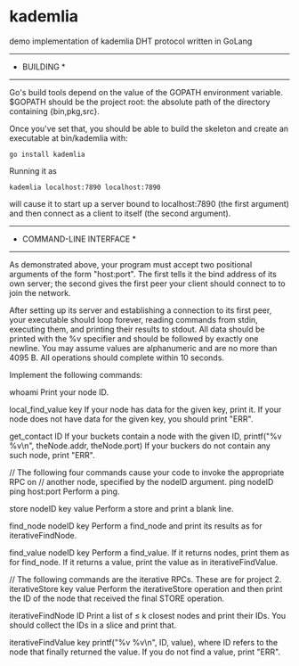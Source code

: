 # kademlia
demo implementation of kademlia DHT protocol written in GoLang

************
* BUILDING *
************

Go's build tools depend on the value of the GOPATH environment variable. $GOPATH
should be the project root: the absolute path of the directory containing
{bin,pkg,src}.

Once you've set that, you should be able to build the skeleton and create an
executable at bin/kademlia with:

    go install kademlia

Running it as

    kademlia localhost:7890 localhost:7890

will cause it to start up a server bound to localhost:7890 (the first argument)
and then connect as a client to itself (the second argument).

**************************
* COMMAND-LINE INTERFACE *
**************************

As demonstrated above, your program must accept two positional arguments of the
form "host:port". The first tells it the bind address of its own server; the
second gives the first peer your client should connect to to join the network.

After setting up its server and establishing a connection to its first peer,
your executable should loop forever, reading commands from stdin, executing
them, and printing their results to stdout. All data should be printed with
the %v specifier and should be followed by exactly one newline. You may assume
values are alphanumeric and are no more than 4095 B. All operations should
complete within 10 seconds.

Implement the following commands:

whoami
    Print your node ID.

local_find_value key
    If your node has data for the given key, print it.
    If your node does not have data for the given key, you should print "ERR".

get_contact ID
    If your buckets contain a node with the given ID,
        printf("%v %v\n", theNode.addr, theNode.port)
    If your buckers do not contain any such node, print "ERR".

// The following four commands cause your code to invoke the appropriate RPC on
// another node, specified by the nodeID argument.
ping nodeID
ping host:port
    Perform a ping.

store nodeID key value
    Perform a store and print a blank line.

find_node nodeID key
    Perform a find_node and print its results as for iterativeFindNode.

find_value nodeID key
    Perform a find_value. If it returns nodes, print them as for find_node. If
    it returns a value, print the value as in iterativeFindValue.

// The following commands are the iterative RPCs. These are for project 2.
iterativeStore key value
    Perform the iterativeStore operation and then print the ID of the node that
    received the final STORE operation.

iterativeFindNode ID
    Print a list of ≤ k closest nodes and print their IDs. You should collect
    the IDs in a slice and print that.

iterativeFindValue key
    printf("%v %v\n", ID, value), where ID refers to the node that finally
    returned the value. If you do not find a value, print "ERR".
